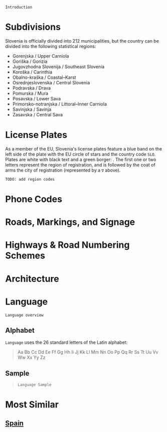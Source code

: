 `Introduction`

# Subdivisions

Slovenia is officially divided into 212 municipalities, but the country can be divided into the following statistical regions:

- Gorenjska / Upper Carniola
- Goriška / Gorizia
- Jugovzhodna Slovenija / Southeast Slovenia
- Koroška / Carinthia
- Obalno-kraška / Coastal–Karst
- Osrednjeslovenska / Central Slovenia
- Podravska / Drava
- Pomurska / Mura
- Posavska / Lower Sava
- Primorsko-notranjska / Littoral–Inner Carniola
- Savinjska / Savinja
- Zasavska / Central Sava

<CountryMap code="SVN" scale="12000" />

# License Plates

As a member of the EU, Slovenia's license plates feature a blue band on the left side of the plate with the EU circle of stars and the country code `SLO`. Plates are white with black text and a green borger: <LicensePlate style="eu" code="SLO" format="AB∇123-CD" borderColor="lightgreen"/>. The first one or two letters represent the region of registration, and is followed by the coat of arms the city of registration (represented by a `∇` above).

`TODO: add region codes`

# Phone Codes

# Roads, Markings, and Signage

# Highways & Road Numbering Schemes

# Architecture

# Language

`Language overview`

## Alphabet

`Language` uses the 26 standard letters of the Latin alphabet:

> Aa Bb Cc Dd Ee Ff Gg Hh Ii Jj Kk Ll Mm Nn Oo Pp Qq Rr Ss Tt Uu Vv Ww Xx Yy Zz

## Sample

> `Language Sample`

# Most Similar

## [Spain](/countries/ESP)
